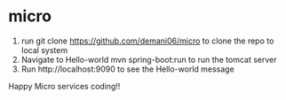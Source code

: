 # micro

1. run git clone https://github.com/demani06/micro to clone the repo to local system
2. Navigate to Hello-world mvn spring-boot:run to run the tomcat server
3. Run http://localhost:9090 to see the Hello-world message

Happy Micro services coding!!